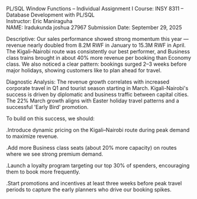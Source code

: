 PL/SQL Window Functions – Individual Assignment I
Course: INSY 8311 – Database Development with PL/SQL  
Instructor: Eric Maniraguha  
NAME: Iradukunda joshua 27967
Submission Date: September 29, 2025

Descriptive:
Our sales performance showed strong momentum this year — revenue nearly doubled from 8.2M RWF in January to 15.3M RWF in April.
The Kigali–Nairobi route was consistently our best performer, and Business class trains brought in about 40% more revenue per booking than Economy class.
We also noticed a clear pattern: bookings surged 2–3 weeks before major holidays, showing customers like to plan ahead for travel.


Diagnostic Analysis:
The revenue growth correlates with increased corporate travel in Q1 and tourist season starting in March. Kigali-Nairobi's success is driven by diplomatic and business traffic between capital cities. The 22% March growth aligns with Easter holiday travel patterns and a successful 'Early Bird' promotion.


To build on this success, we should:

 .Introduce dynamic pricing on the Kigali–Nairobi route during peak demand to maximize revenue.

 .Add more Business class seats (about 20% more capacity) on routes where we see strong premium demand.

 .Launch a loyalty program targeting our top 30% of spenders, encouraging them to book more frequently.

 .Start promotions and incentives at least three weeks before peak travel periods to capture the early planners who drive our booking spikes.


